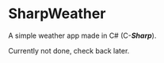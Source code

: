 # SharpWeather
A simple weather app made in C# (C-***Sharp***).

Currently not done, check back later.
